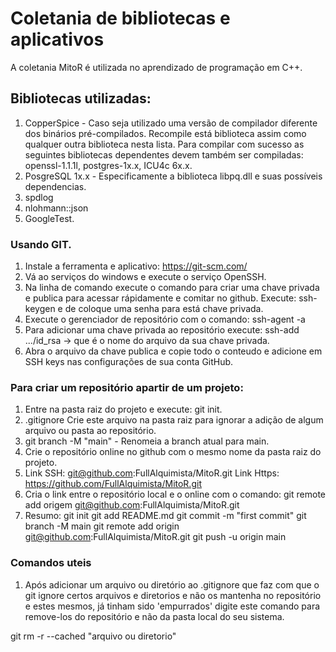 # Coletania de bibliotecas e aplicativos
A coletania MitoR é utilizada no aprendizado de programação
em C++.

## Bibliotecas utilizadas:
1. CopperSpice - Caso seja utilizado uma versão de compilador
   diferente dos binários pré-compilados. Recompile está biblioteca
   assim como qualquer outra biblioteca nesta lista.
   Para compilar com sucesso as seguintes bibliotecas dependentes
   devem também ser compiladas: openssl-1.1.1l, postgres-1x.x,
   ICU4c 6x.x.
2. PosgreSQL 1x.x - Especificamente a biblioteca libpq.dll e suas
   possíveis dependencias.
3. spdlog
4. nlohmann::json
5. GoogleTest.

### Usando GIT.
1. Instale a ferramenta e aplicativo: https://git-scm.com/
2. Vá ao serviços do windows e execute o serviço OpenSSH.
3. Na linha de comando execute o comando para criar uma chave
   privada e publica para acessar rápidamente e comitar no
   github. Execute: ssh-keygen e de coloque uma senha para
   está chave privada.
4. Execute o gerenciador de repositório com o comando:  ssh-agent -a
5. Para adicionar uma chave privada ao repositório execute:
   ssh-add .../id_rsa -> que é o nome do arquivo da sua chave
   privada.
6. Abra o arquivo da chave publica e copie todo o conteudo e
   adicione em SSH keys nas configurações de sua conta GitHub.

### Para criar um repositório apartir de um projeto:
1. Entre na pasta raiz do projeto e execute: git init.
2. .gitignore Crie este arquivo na pasta raiz para ignorar
   a adição de algum arquivo ou pasta ao repositório.
3. git branch -M "main" - Renomeia a branch atual para main.
4. Crie o repositório online no github com o mesmo nome da
   pasta raiz do projeto.
5. Link SSH: git@github.com:FullAlquimista/MitoR.git
   Link Https: https://github.com/FullAlquimista/MitoR.git
6. Cria o link entre o repositório local e o online com o
   comando: git remote add origem git@github.com:FullAlquimista/MitoR.git
7. Resumo:
   git init
   git add README.md
   git commit -m "first commit"
   git branch -M main
   git remote add origin git@github.com:FullAlquimista/MitoR.git
   git push -u origin main

### Comandos uteis
1. Após adicionar um arquivo ou diretório ao .gitignore que faz
   com que o git ignore certos arquivos e diretorios e não os
   mantenha no repositório e estes mesmos, já tinham sido 'empurrados'
   digite este comando para remove-los do repositório e não da
   pasta local do seu sistema.

git rm -r --cached "arquivo ou diretorio"